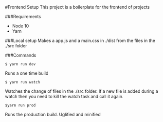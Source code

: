 #Frontend Setup
This project is a boilerplate for the frontend of projects

###Requirements
* Node 10
* Yarn

###Local setup
Makes a app.js and a main.css in ./dist from the files in the ./src folder

###Commands
```
$ yarn run dev
```
Runs a one time build

```
$ yarn run watch
```
Watches the change of files in the ./src folder.
If a new file is added during a watch then you need to kill the watch task and call it again.

```
$yarn run prod
```
Runs the production build. Uglified and minified



